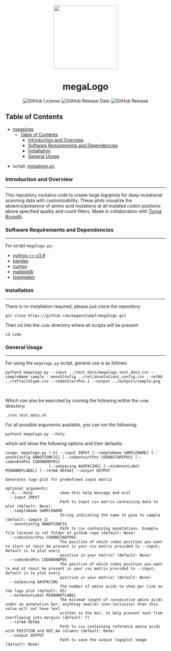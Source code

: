 <div align = center>
<img src="https://i.postimg.cc/50yrsgpH/megalogo-smaller.jpg" width=200px> <br>

<h1>megaLogo</h1>

![GitHub License](https://img.shields.io/github/license/meganstumpf/megalogo?style=flat)
![GitHub Release Date](https://img.shields.io/github/release-date/meganstumpf/megalogo?style=flat)
![GitHub Release](https://img.shields.io/github/v/release/meganstumpf/megalogo?style=flat)
</div>

## Table of Contents
- [megalogo](#megalogo)
  - [Table of Contents](#table-of-contents)
    - [Introduction and Overview](#introduction-and-overview)
    - [Software Requirements and Dependencies](#software-requirements-and-dependencies)
    - [Installation](#installation)
    - [General Usage](#general-usage)

* script: [megalogo.py](https://github.com/meganstumpf/megalogo/blob/master/code/megalogo.py)  
  


### Introduction and Overview
-----------------------------
This repository contains code to create large logoplots for deep mutational scanning data with customizability. These plots visualize the absence/presence of amino acid mutations at all mutated codon positions above specified quality and count filters. Made in collaboration with [Tonya Brunetti](https://github.com/tbrunetti). 


### Software Requirements and Dependencies
------------------------------------------  

For script `megalogo.py`:  

* [python >= v3.9](https://www.python.org/downloads/)  
* [pandas](https://pandas.pydata.org/docs/getting_started/install.html#installing-from-pypi)  
* [numpy](https://numpy.org/install/)  
* [matplotlib](https://matplotlib.org/stable/users/installing/index.html#installation)
* [logomaker](https://pypi.org/project/logomaker/) 


### Installation
-----------------  
There is no installation required, please just clone the repository:  
```
git clone https://github.com/meganstumpf/megalogo.git
```  

Then cd into the `code` directory where all scripts will be present:  
```
cd code  
```

### General Usage  
-----------------  

For using the `megalogo.py` script, general use is as follows:  

```
python3 megalogo.py --input ../test_data/megalogo_test_data.csv --sampleName sample --annotConfig ../ref/annotations_config.csv --refAA ../ref/wildtype.csv --codonStartPos 1 --output ../outputs/sample.png  
```
<br/>  

Which can also be executed by running the following within the `code` directory:

```
./run_test_data.sh
```

For all possible arguments available, you can run the following:  

```
python3 megalogo.py --help
```
which will show the following options and their defaults:  

```
usage: megalogo.py [-h] --input INPUT [--sampleName SAMPLENAME] [--annotConfig ANNOTCONFIG] [--codonStartPos CODONSTARTPOS] [--codonEndPos CODONENDPOS]
                   [--aaSpacing AASPACING] [--minAnnotLabel MINANNOTLABEL] [--refAA REFAA] --output OUTPUT

Generates logo plot for predefined input matrix

optional arguments:
  -h, --help            show this help message and exit
  --input INPUT
                        Path to input csv matrix containing data to plot (default: None)
  --sampleName SAMPLENAME
                        String indicating the name to give to sample (default: sample_1)
  --annotConfig ANNOTCONFIG
                        Path to csv containing annotations. Example file located in ref folder of github repo (default: None)
  --codonStartPos CODONSTARTPOS
                        The position of which codon position you want to start at (must be present in your csv matrix provided to --input; default is to plot every
                        position in your matrix) (default: None)
  --codonEndPos CODONENDPOS
                        The position of which codon position you want to end at (must be present in your csv matrix provided to --input; default is to plot every
                        position in your matrix) (default: None)
  --aaSpacing AASPACING
                        The number of amino acids to show per line on the logo plot (default: 65)
  --minAnnotLabel MINANNOTLABEL
                        The minimum length of consecutive amino acids under an annotation bar; anything smaller (non-inclusive) than this value will not have text
                        written in the bar, to help prevent text from overflowing into margins (default: 7)
  --refAA REFAA
                        Path to csv containing reference amino acids with POSITION and REF_AA columns (default: None)
  --output OUTPUT
                        Path to save the output logoplot image (default: None)
```

 
